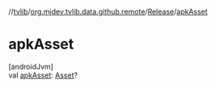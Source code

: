 //[tvlib](../../../index.md)/[org.mjdev.tvlib.data.github.remote](../index.md)/[Release](index.md)/[apkAsset](apk-asset.md)

# apkAsset

[androidJvm]\
val [apkAsset](apk-asset.md): [Asset](../-asset/index.md)?
